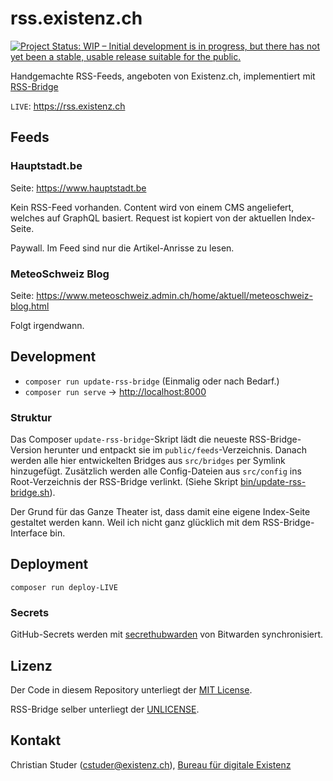 # rss.existenz.ch

[![Project Status: WIP – Initial development is in progress, but there has not yet been a stable, usable release suitable for the public.](https://www.repostatus.org/badges/latest/wip.svg)](https://www.repostatus.org/#wip)

Handgemachte RSS-Feeds, angeboten von Existenz.ch, implementiert mit [RSS-Bridge](https://rss-bridge.github.io/rss-bridge/)

`LIVE`: <https://rss.existenz.ch>

## Feeds

### Hauptstadt.be

Seite: <https://www.hauptstadt.be>

Kein RSS-Feed vorhanden. Content wird von einem CMS angeliefert, welches auf GraphQL basiert. Request ist kopiert von der aktuellen Index-Seite.

Paywall. Im Feed sind nur die Artikel-Anrisse zu lesen.

### MeteoSchweiz Blog

Seite: <https://www.meteoschweiz.admin.ch/home/aktuell/meteoschweiz-blog.html>

Folgt irgendwann.

## Development

- `composer run update-rss-bridge` (Einmalig oder nach Bedarf.)
- `composer run serve` -> <http://localhost:8000>

### Struktur

Das Composer `update-rss-bridge`-Skript lädt die neueste RSS-Bridge-Version herunter und entpackt sie im `public/feeds`-Verzeichnis. Danach werden alle hier entwickelten Bridges aus `src/bridges` per Symlink hinzugefügt. Zusätzlich werden alle Config-Dateien aus `src/config` ins Root-Verzeichnis der RSS-Bridge verlinkt. (Siehe Skript [bin/update-rss-bridge.sh](bin/update-rss-bridge.sh)).

Der Grund für das Ganze Theater ist, dass damit eine eigene Index-Seite gestaltet werden kann. Weil ich nicht ganz glücklich mit dem RSS-Bridge-Interface bin.

## Deployment

`composer run deploy-LIVE`

### Secrets

GitHub-Secrets werden mit [secrethubwarden](https://github.com/cstuder/secrethubwarden) von Bitwarden synchronisiert.

## Lizenz

Der Code in diesem Repository unterliegt der [MIT License](LICENSE).

RSS-Bridge selber unterliegt der [UNLICENSE](https://github.com/RSS-Bridge/rss-bridge/blob/master/UNLICENSE).

## Kontakt

Christian Studer (<cstuder@existenz.ch>), [Bureau für digitale Existenz](https://bureau.existenz.ch)
